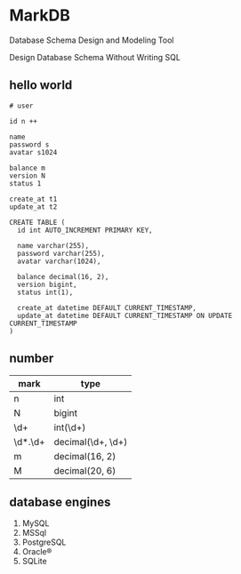 # MarkDB

Database Schema Design and Modeling Tool

Design Database Schema Without Writing SQL

## hello world

```
# user

id n ++

name
password s
avatar s1024

balance m
version N
status 1

create_at t1
update_at t2
```

```mysql
CREATE TABLE (
  id int AUTO_INCREMENT PRIMARY KEY,

  name varchar(255),
  password varchar(255),
  avatar varchar(1024),

  balance decimal(16, 2),
  version bigint,
  status int(1),

  create_at datetime DEFAULT CURRENT_TIMESTAMP,
  update_at datetime DEFAULT CURRENT_TIMESTAMP ON UPDATE CURRENT_TIMESTAMP
)
```

## number

| mark | type |
-|-
n | int
N | bigint
\d+ | int(\d+)
\d*\.\d+ | decimal(\d+, \d+)
m | decimal(16, 2)
M | decimal(20, 6)

## database engines

1. MySQL
2. MSSql
3. PostgreSQL
4. Oracle®
5. SQLite
